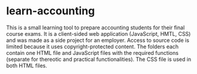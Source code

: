 # learn-accounting
This is a small learning tool to prepare accounting students for their final course exams. It is a client-sided web application (JavaScript, HMTL, CSS) and was made as a side project for an employer. Access to source code is limited because it uses copyright-protected content. The folders each contain one HTML file and JavaScript files with the required functions (separate for thereotic and practical functionalities). The CSS file is used in both HTML files.
